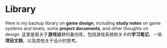 # Library
Here is my backup library on **game design**, including **study notes** on game systems and levels, some **project documents**, and other thoughts on design.
这里是我关于**游戏设计**的备份库，包括游戏系统和关卡的**学习笔记**、一些**项目文档**，以及其他关于设计的思考。
